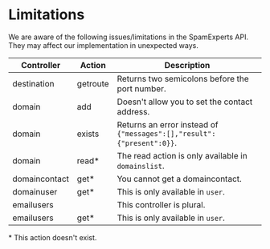 # Limitations

We are aware of the following issues/limitations in the SpamExperts API. They
may affect our implementation in unexpected ways.

Controller    | Action      | Description
----------    | -------     | ------------
destination   | getroute    | Returns two semicolons before the port number.
domain        | add         | Doesn't allow you to set the contact address.
domain        | exists      | Returns an error instead of `{"messages":[],"result":{"present":0}}`.
domain        | read*       | The read action is only available in `domainslist`.
domaincontact | get*        | You cannot get a domaincontact.
domainuser    | get*        | This is only available in `user`.
emailusers    |             | This controller is plural.
emailusers    | get*        | This is only available in `user`.

\* This action doesn't exist.
